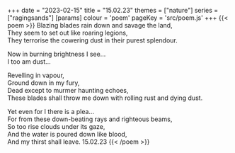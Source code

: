 +++
date = "2023-02-15"
title = "15.02.23"
themes = ["nature"]
series = ["ragingsands"]
[params]
  colour = 'poem'
  pageKey = 'src/poem.js'
+++
{{< poem >}}
Blazing blades rain down and savage the land,  
They seem to set out like roaring legions,  
They terrorise the cowering dust in their purest splendour.  
  
Now in burning brightness I see...  
I too am dust...  
  
Revelling in vapour,  
Ground down in my fury,  
Dead except to murmer haunting echoes,  
These blades shall throw me down with rolling rust and dying dust.  
  
Yet even for I there is a plea...  
For from these down-beating rays and righteous beams,  
So too rise clouds under its gaze,  
And the water is poured down like blood,  
And my thirst shall leave.
15.02.23
{{< /poem >}}